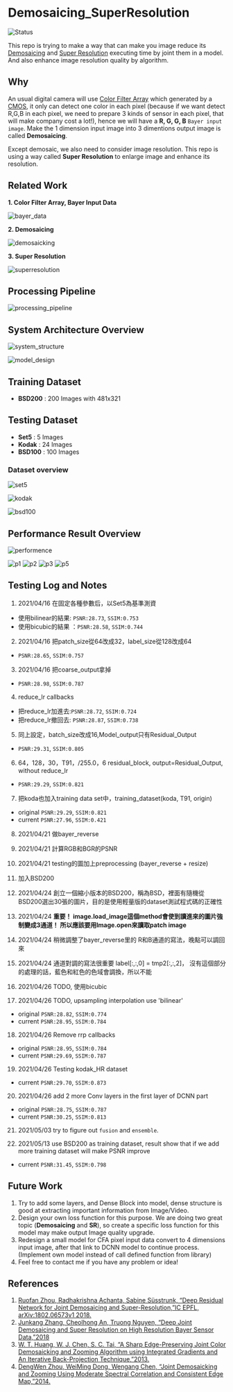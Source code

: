# Demosaicing_SuperResolution
![Status](https://img.shields.io/static/v1.svg?label=Status&message=Finished&color=green)

This repo is trying to make a way that can make you image reduce its [Demosaicing](https://en.wikipedia.org/wiki/Demosaicing) and [Super Resolution](https://en.wikipedia.org/wiki/Super-resolution_imaging) executing time by joint them in a model. And also enhance image resolution quality by algorithm.

## Why

An usual digital camera will use [Color Filter Array](https://en.wikipedia.org/wiki/Color_filter_array) which generated by a [CMOS](https://en.wikipedia.org/wiki/CMOS), it only can detect one color in each pixel (because if we want detect R,G,B in each pixel, we need to prepare 3 kinds of sensor in each pixel, that will make company cost a lot!), hence we will have a **R, G, G, B** ``Bayer input image``. Make the 1 dimension input image into 3 dimentions output image is called **Demosaicing**.


Except demosaic, we also need to consider image resolution. This repo is using a way called **Super Resolution** to enlarge image and enhance its resolution.


## Related Work

**1. Color Filter Array, Bayer Input Data**

![bayer_data](https://user-images.githubusercontent.com/44123278/127734437-6bdd0031-4b2f-4b82-8105-4fdcda890c37.png)

**2. Demosaicing**

![demosaicking](https://user-images.githubusercontent.com/44123278/127734451-b1ccabd3-d038-4d2c-9026-23994c463f48.png)


**3. Super Resolution**

![superresolution](https://user-images.githubusercontent.com/44123278/127734471-7ec3c5bf-3be1-4f58-9933-3420d965c8a0.png)


## Processing Pipeline

![processing_pipeline](https://user-images.githubusercontent.com/44123278/127734479-181bdfe8-fbfc-419f-882e-cce5c0e115f4.png)

## System Architecture Overview

![system_structure](https://user-images.githubusercontent.com/44123278/127734502-f58cbc40-0708-4405-bec3-f1c8f8a0f611.png)

![model_design](https://user-images.githubusercontent.com/44123278/127734509-0896c8e7-1509-492a-84ee-71415adc01a9.png)

## Training Dataset

   - **BSD200** : 200 Images with 481x321

## Testing Dataset

   - **Set5** : 5 Images
   - **Kodak** : 24 Images
   - **BSD100** : 100 Images

   ### Dataset overview
   ![set5](https://user-images.githubusercontent.com/44123278/127734697-a34eadf8-25a2-4596-99ee-804cf798bc72.png)
   
   ![kodak](https://user-images.githubusercontent.com/44123278/127734698-4a1febd9-0491-4fde-8157-946257c1acf9.png)
   
   ![bsd100](https://user-images.githubusercontent.com/44123278/127734700-0f886a98-aa5a-46a9-ad7c-4c3e89abc478.png)

## Performance Result Overview

![performence](https://user-images.githubusercontent.com/44123278/127734715-2b0e018f-c2c5-4954-a081-e5988907619c.png)

![p1](https://user-images.githubusercontent.com/44123278/127734725-2ddedfb2-eddd-47aa-a843-7c157935f77d.png)
![p2](https://user-images.githubusercontent.com/44123278/127734728-0ec137bd-0903-4983-bbf9-a88585a3e47b.png)
![p3](https://user-images.githubusercontent.com/44123278/127734731-9c8444cb-b18b-4b12-a75f-50a6eb1a6d70.png)
![p5](https://user-images.githubusercontent.com/44123278/127734732-e1bac7f8-302d-4a62-98c5-c49871df6763.png)


## Testing Log and Notes

01. 2021/04/16 在固定各種參數后，以Set5為基準測資
   -  使用bilinear的結果: ``PSNR:28.73``, ``SSIM:0.753``
   -  使用bicubic的結果 ：``PSNR:28.58``, ``SSIM:0.744``

02. 2021/04/16 把patch_size從64改成32，label_size從128改成64
   - ``PSNR:28.65``, ``SSIM:0.757``

03. 2021/04/16 把coarse_output拿掉
   - ``PSNR:28.98``, ``SSIM:0.787``

04. reduce_lr callbacks
   - 把reduce_lr加進去:``PSNR:28.72``, ``SSIM:0.724``
   - 把reduce_lr撤回去: ``PSNR:28.87``, ``SSIM:0.738``

05. 同上設定，batch_size改成16,Model_output只有Residual_Output
   - ``PSNR:29.31``, ``SSIM:0.805``

06. 64，128，30，T91，/255.0，6 residual_block, output=Residual_Output, without reduce_lr
   - ``PSNR:29.29``, ``SSIM:0.821``

07. 把koda也加入training data set中，training_dataset(koda, T91, origin)
   - original ``PSNR:29.29``, ``SSIM:0.821``
   - current  ``PSNR:27.96``, ``SSIM:0.421``

08. 2021/04/21 做bayer_reverse

09. 2021/04/21 計算RGB和BGR的PSNR

10. 2021/04/21 testing的圖加上preprocessing (bayer_reverse + resize)

11. 加入BSD200

12. 2021/04/24 創立一個縮小版本的BSD200，稱為BSD，裡面有隨機從BSD200選出30張的圖片，目的是使用輕量版的dataset測試程式碼的正確性

13. 2021/04/24 **重要！ image.load_image這個method會使到讀進來的圖片強制變成3通道！ 所以應該要用Image.open來讀取patch image**

14. 2021/04/24 稍微調整了bayer_reverse里的 R和B通道的寫法，晚點可以調回來

15. 2021/04/24 通道對調的寫法很重要 label[:,:,0] = tmp2[:,:,2]， 沒有這個部分的處理的話，藍色和紅色的色域會調換，所以不能

16. 2021/04/26 TODO, 使用bicubic

17. 2021/04/26 TODO, upsampling interpolation use 'bilinear'
   - original ``PSNR:28.82``, ``SSIM:0.774``
   - current  ``PSNR:28.95``, ``SSIM:0.784``

18. 2021/04/26 Remove rrp callbacks
   - original ``PSNR:28.95``, ``SSIM:0.784``
   - current  ``PSNR:29.69``, ``SSIM:0.787``

19. 2021/04/26 Testing kodak_HR dataset
   - current ``PSNR:29.70``, ``SSIM:0.873``

20. 2021/04/26 add 2 more Conv layers in the first layer of DCNN part
   - original ``PSNR:28.75``, ``SSIM:0.787``
   - current  ``PSNR:30.25``, ``SSIM:0.813``

21. 2021/05/03 try to figure out ``fusion`` and ``ensemble``.

22. 2021/05/13 use BSD200 as training dataset, result show that if we add more training dataset will make PSNR improve
   - current ``PSNR:31.45``, ``SSIM:0.798``

## Future Work

   1. Try to add some layers, and Dense Block into model, dense structure is good at extracting important information from Image/Video.
   2. Design your own loss function for this purpose. We are doing two great topic (**Demosaicing** and **SR**), so create a specific loss function for this model may make output Image quality upgrade.
   3. Redesign a small model for CFA pixel input data convert to 4 dimensions input image, after that link to DCNN model to continue process. (Implement own model instead of call defined function from library)
   4. Feel free to contact me if you have any problem or idea!

## References

   1. [Ruofan Zhou, Radhakrishna Achanta, Sabine Süsstrunk, “Deep Residual Network for Joint Demosaicing and
Super-Resolution,”IC EPFL, arXiv:1802.06573v1 2018.](https://asset-pdf.scinapse.io/prod/2788066301/2788066301.pdf)
   2. [Junkang Zhang, Cheolhong An, Truong Nguyen, “Deep Joint Demosaicing and Super Resolution on High
Resolution Bayer Sensor Data,”2018](https://ieeexplore.ieee.org/document/8646321)
   3. [W. T. Huang, W. J. Chen, S. C. Tai, “A Sharp Edge-Preserving Joint Color Demosaicking and Zooming
Algorithm using Integrated Gradients and An Iterative Back-Projection Technique,”2013.](https://dl.acm.org/doi/abs/10.1016/j.dsp.2013.12.007)
   4. [DengWen Zhou, WeiMing Dong, Wengang Chen, “Joint Demosaicking and Zooming Using Moderate Spectral
Correlation and Consistent Edge Map,”2014.](https://www.researchgate.net/publication/272295875_Joint_demosaicking_and_zooming_using_moderate_spectral_correlation_and_consistent_edge_map)
